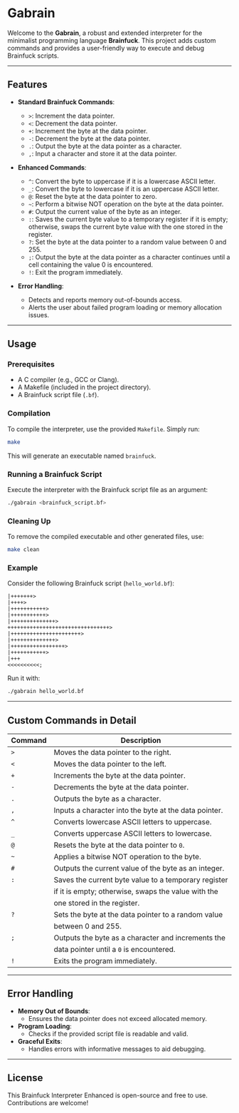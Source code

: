 # Gabrain

Welcome to the **Gabrain**, a robust and extended interpreter for the minimalist programming language **Brainfuck**. This project adds custom commands and provides a user-friendly way to execute and debug Brainfuck scripts.

---

## Features

- **Standard Brainfuck Commands**:
  - `>`: Increment the data pointer.
  - `<`: Decrement the data pointer.
  - `+`: Increment the byte at the data pointer.
  - `-`: Decrement the byte at the data pointer.
  - `.`: Output the byte at the data pointer as a character.
  - `,`: Input a character and store it at the data pointer.

- **Enhanced Commands**:
  - `^`: Convert the byte to uppercase if it is a lowercase ASCII letter.
  - `_`: Convert the byte to lowercase if it is an uppercase ASCII letter.
  - `@`: Reset the byte at the data pointer to zero.
  - `~`: Perform a bitwise NOT operation on the byte at the data pointer.
  - `#`: Output the current value of the byte as an integer.
  - `:`: Saves the current byte value to a temporary register if it is empty; otherwise, swaps the current byte value with the one stored in the register.
  - `?`: Set the byte at the data pointer to a random value between 0 and 255.
  - `;`: Output the byte at the data pointer as a character continues until a cell containing the value 0 is encountered.
  - `!`: Exit the program immediately.

- **Error Handling**:
  - Detects and reports memory out-of-bounds access.
  - Alerts the user about failed program loading or memory allocation issues.

---

## Usage

### Prerequisites

- A C compiler (e.g., GCC or Clang).
- A Makefile (included in the project directory).
- A Brainfuck script file (`.bf`).

### Compilation

To compile the interpreter, use the provided `Makefile`. Simply run:

```bash
make
```

This will generate an executable named `brainfuck`.

### Running a Brainfuck Script

Execute the interpreter with the Brainfuck script file as an argument:

```bash
./gabrain <brainfuck_script.bf>
```

### Cleaning Up

To remove the compiled executable and other generated files, use:

```bash
make clean
```

### Example

Consider the following Brainfuck script (`hello_world.bf`):

```brainfuck
|+++++++>
|++++>
|+++++++++++>
|+++++++++++>
|++++++++++++++>
++++++++++++++++++++++++++++++++>
|++++++++++++++++++++++>
|++++++++++++++>
|+++++++++++++++++>
|+++++++++++>
|+++
<<<<<<<<<<;
```

Run it with:

```bash
./gabrain hello_world.bf
```

---

## Custom Commands in Detail

| Command | Description                                             |
|---------|---------------------------------------------------------|
| `>`     | Moves the data pointer to the right.                   |
| `<`     | Moves the data pointer to the left.                    |
| `+`     | Increments the byte at the data pointer.               |
| `-`     | Decrements the byte at the data pointer.               |
| `.`     | Outputs the byte as a character.                       |
| `,`     | Inputs a character into the byte at the data pointer.  |
| `^`     | Converts lowercase ASCII letters to uppercase.         |
| `_`     | Converts uppercase ASCII letters to lowercase.         |
| `@`     | Resets the byte at the data pointer to `0`.            |
| `~`     | Applies a bitwise NOT operation to the byte.           |
| `#`     | Outputs the current value of the byte as an integer.   |
| `:`     | Saves the current byte value to a temporary register   |
|         | if it is empty; otherwise, swaps the value with the    |
|         | one stored in the register.                            |
| `?`     | Sets the byte at the data pointer to a random value    |
|         | between 0 and 255.                                     |
| `;`     | Outputs the byte as a character and increments the     |
|         | data pointer until a `0` is encountered.               |
| `!`     | Exits the program immediately.                         |

---

## Error Handling

- **Memory Out of Bounds**:
  - Ensures the data pointer does not exceed allocated memory.
- **Program Loading**:
  - Checks if the provided script file is readable and valid.
- **Graceful Exits**:
  - Handles errors with informative messages to aid debugging.

---

## License

This Brainfuck Interpreter Enhanced is open-source and free to use. Contributions are welcome!
